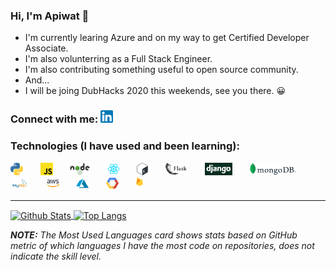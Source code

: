 ### Hi, I'm Apiwat 🙌

- I'm currently learing Azure and on my way to get Certified Developer Associate.
- I'm also volunterring as a Full Stack Engineer.
- I'm also contributing something useful to open source community.
- And...
- I will be joing DubHacks 2020 this weekends, see you there. 😀

### Connect with me: [<img alt="LinkedIn" width="20px" src="https://raw.githubusercontent.com/apiwatc/apiwatc/master/assets/linkedin.png" />](https://www.linkedin.com/in/apiwatc/)

### Technologies (I have used and been learning):

[<img height="20" src="https://raw.githubusercontent.com/apiwatc/apiwatc/master/assets/Python.png">]('#')
&nbsp;&nbsp;&nbsp;&nbsp;&nbsp;
[<img height="20" src="https://raw.githubusercontent.com/apiwatc/apiwatc/master/assets/js.png">]('#')
&nbsp;&nbsp;&nbsp;&nbsp;&nbsp;
[<img height="20" src="https://raw.githubusercontent.com/apiwatc/apiwatc/master/assets/node.png">]('#')
&nbsp;&nbsp;&nbsp;&nbsp;&nbsp;
[<img height="20" src="https://raw.githubusercontent.com/apiwatc/apiwatc/master/assets/React.png">]('#')
&nbsp;&nbsp;&nbsp;&nbsp;&nbsp;
[<img height="20" src="https://raw.githubusercontent.com/apiwatc/apiwatc/master/assets/bash.png">]('#')
&nbsp;&nbsp;&nbsp;&nbsp;&nbsp;
[<img height="20" src="https://raw.githubusercontent.com/apiwatc/apiwatc/master/assets/flask.png">]('#')
&nbsp;&nbsp;&nbsp;&nbsp;&nbsp;
[<img height="20" src="https://raw.githubusercontent.com/apiwatc/apiwatc/master/assets/django.png">]('#')
&nbsp;&nbsp;&nbsp;&nbsp;&nbsp;
[<img height="20" src="https://raw.githubusercontent.com/apiwatc/apiwatc/master/assets/mongodb.png">]('#')
&nbsp;&nbsp;&nbsp;&nbsp;&nbsp;
[<img height="20" src="https://raw.githubusercontent.com/apiwatc/apiwatc/master/assets/mysql.png">]('#')
&nbsp;&nbsp;&nbsp;&nbsp;&nbsp;
[<img height="20" src="https://raw.githubusercontent.com/apiwatc/apiwatc/master/assets/aws.png">]('#')
&nbsp;&nbsp;&nbsp;&nbsp;&nbsp;
[<img height="20" src="https://raw.githubusercontent.com/apiwatc/apiwatc/master/assets/azure.png">]('#')
&nbsp;&nbsp;&nbsp;&nbsp;&nbsp;
[<img height="20" src="https://raw.githubusercontent.com/apiwatc/apiwatc/master/assets/gcp.png">]('#')
&nbsp;&nbsp;&nbsp;&nbsp;&nbsp;
[<img height="20" src="https://raw.githubusercontent.com/apiwatc/apiwatc/master/assets/firebase.png">]('#')
<br />

---

<a href="">
  <img align="center" src="https://github-readme-stats.vercel.app/api?username=apiwatc&count_private=true&show_icons=true&theme=dracula&hide=stars" alt="Github Stats" />
</a>
<a href="">
  <img align="center" src="https://github-readme-stats.vercel.app/api/top-langs?username=apiwatc&theme=dracula&layout=compact" alt="Top Langs" />
</a>

**_NOTE:_** _The Most Used Languages card shows stats based on GitHub metric of which languages I have the most code on repositories, does not indicate the skill level._
